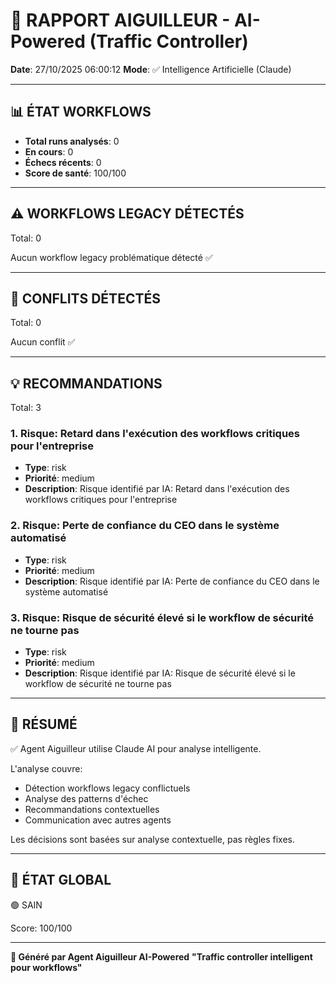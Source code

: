 # 🚦 RAPPORT AIGUILLEUR - AI-Powered (Traffic Controller)

**Date**: 27/10/2025 06:00:12
**Mode**: ✅ Intelligence Artificielle (Claude)

---

## 📊 ÉTAT WORKFLOWS

- **Total runs analysés**: 0
- **En cours**: 0
- **Échecs récents**: 0
- **Score de santé**: 100/100

---

## ⚠️  WORKFLOWS LEGACY DÉTECTÉS

Total: 0



Aucun workflow legacy problématique détecté ✅

---

## 🚨 CONFLITS DÉTECTÉS

Total: 0

Aucun conflit ✅

---

## 💡 RECOMMANDATIONS

Total: 3


### 1. Risque: Retard dans l'exécution des workflows critiques pour l'entreprise

- **Type**: risk
- **Priorité**: medium
- **Description**: Risque identifié par IA: Retard dans l'exécution des workflows critiques pour l'entreprise


### 2. Risque: Perte de confiance du CEO dans le système automatisé

- **Type**: risk
- **Priorité**: medium
- **Description**: Risque identifié par IA: Perte de confiance du CEO dans le système automatisé


### 3. Risque: Risque de sécurité élevé si le workflow de sécurité ne tourne pas

- **Type**: risk
- **Priorité**: medium
- **Description**: Risque identifié par IA: Risque de sécurité élevé si le workflow de sécurité ne tourne pas




---

## 🎯 RÉSUMÉ

✅ Agent Aiguilleur utilise Claude AI pour analyse intelligente.

L'analyse couvre:
- Détection workflows legacy conflictuels
- Analyse des patterns d'échec
- Recommandations contextuelles
- Communication avec autres agents

Les décisions sont basées sur analyse contextuelle, pas règles fixes.

---

## 🔄 ÉTAT GLOBAL

🟢 SAIN

Score: 100/100

---

**🚦 Généré par Agent Aiguilleur AI-Powered**
**"Traffic controller intelligent pour workflows"**
